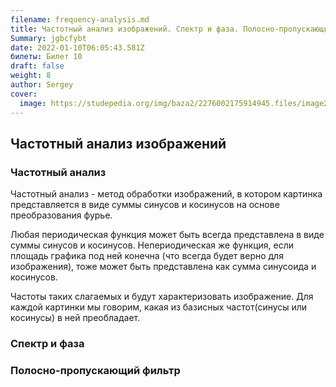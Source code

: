 ```yaml
---
filename: frequency-analysis.md
title: Частотный анализ изображений. Спектр и фаза. Полосно-пропускающий фильтр.
Summary: jgbcfybt
date: 2022-01-10T06:05:43.581Z
билеты: Билет 10
draft: false
weight: 8
author: Sergey
cover:
  image: https://studepedia.org/img/baza2/2276002175914945.files/image268.gif
---
```

## Частотный анализ изображений

### Частотный анализ

Частотный анализ - метод обработки изображений, в котором картинка представляется в виде суммы синусов и косинусов на основе преобразования фурье. 

Любая периодическая функция может быть всегда представлена в виде суммы синусов и косинусов. Непериодическая же функция, если площадь графика под ней конечна (что всегда будет верно для изображения), тоже может быть представлена как сумма синусоида и косинусов.

Частоты таких слагаемых и будут характеризовать изображение. Для каждой картинки мы говорим, какая из базисных частот(синусы или косинусы) в ней преобладает.



### Спектр и фаза

### Полосно-пропускающий фильтр